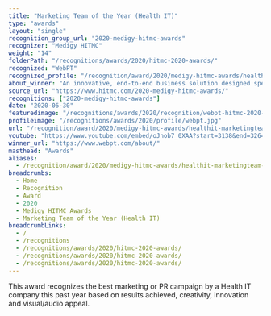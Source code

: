 ```yaml
---
title: "Marketing Team of the Year (Health IT)"
type: "awards"
layout: "single"
recognition_group_url: "2020-medigy-hitmc-awards"
recognizer: "Medigy HITMC"
weight: "14"
folderPath: "/recognitions/awards/2020/hitmc-2020-awards/"
recognized: "WebPT"
recognized_profile: "/recognition/award/2020/medigy-hitmc-awards/healthit-marketingteam-year"
about_winner: "An innovative, end-to-end business solution designed specifically for rehab therapy professionals. It provides the essential tools for every rehab therapy business to maximize performance, revenue, and patient outcomes. WebPT is a company that empowers the communities involved in rehab therapy."
source_url: "https://www.hitmc.com/2020-medigy-hitmc-awards/"
recognitions: ["2020-medigy-hitmc-awards"]
date: "2020-06-30"
featuredimage: "/recognitions/awards/2020/recognition/webpt-hitmc-2020-marketing-team-of-the-year.jpg"
profileimage: "/recognitions/awards/2020/profile/webpt.jpg"
url: "/recognition/award/2020/medigy-hitmc-awards/healthit-marketingteam-year"
youtube: "https://www.youtube.com/embed/oJhob7_0XAA?start=3138&end=3264"
winner_url: "https://www.webpt.com/about/"
masthead: "Awards"
aliases:
  - /recognition/award/2020/medigy-hitmc-awards/healthit-marketingteam-year /
breadcrumbs:
  - Home
  - Recognition
  - Award
  - 2020
  - Medigy HITMC Awards
  - Marketing Team of the Year (Health IT)
breadcrumbLinks:
  - /
  - /recognitions
  - /recognitions/awards/2020/hitmc-2020-awards/
  - /recognitions/awards/2020/hitmc-2020-awards/
  - /recognitions/awards/2020/hitmc-2020-awards/
---
```


This award recognizes the best marketing or PR campaign by a Health IT company this past year based on results achieved, creativity, innovation and visual/audio appeal.

